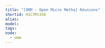 ```yaml
---
title: "[OMM - Open Micro Metha] Réunions"
shortid: H1C7Rt3Sb
alias:
model:
tags:
node: 
  - omm
---
```

